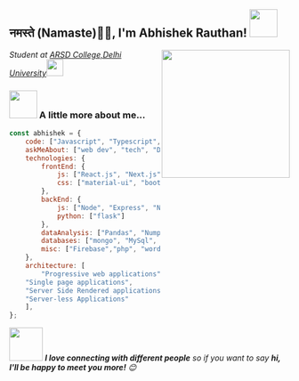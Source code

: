 <h2>नमस्ते (Namaste)🙏🏻, I'm Abhishek Rauthan! <img src="https://media.giphy.com/media/12oufCB0MyZ1Go/giphy.gif" width="50"></h2>
<img align='right' src="https://media.giphy.com/media/M9gbBd9nbDrOTu1Mqx/giphy.gif" width="230">
<p><em>Student at <a href="https://www.arsdcollege.ac.in/">ARSD College,Delhi University</a><img src="https://media.giphy.com/media/WUlplcMpOCEmTGBtBW/giphy.gif" width="30"> 
</em></p>

### <img src="https://media.giphy.com/media/VgCDAzcKvsR6OM0uWg/giphy.gif" width="50"> A little more about me...  

```javascript
const abhishek = {
    code: ["Javascript", "Typescript", "Python"],
    askMeAbout: ["web dev", "tech", "Data Analysis","photography", "Photo editing"],
    technologies: {
        frontEnd: {
            js: ["React.js", "Next.js", "Gatsby.js","Redux"], 
            css: ["material-ui", "bootstrap", "bulma"]
        },
        backEnd: {
            js: ["Node", "Express", "Nest.js"],
            python: ["flask"]
        },
        dataAnalysis: ["Pandas", "Numpy", "Matplotlib", "Jupyter"],
        databases: ["mongo", "MySql", "sqlite"],
        misc: ["Firebase","php", "wordpress"]
    },
    architecture: [ 
    	"Progressive web applications", 
	"Single page applications", 
	"Server Side Rendered applications", 
	"Server-less Applications"
    ],
};
```

<img src="https://media.giphy.com/media/LnQjpWaON8nhr21vNW/giphy.gif" width="60"> <em><b>I love connecting with different people</b> so if you want to say <b>hi, I'll be happy to meet you more!</b> 😊</em>
